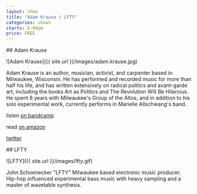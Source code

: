 ```yaml
---
layout: show
title: "Adam Krause / LFTY"
categories: shows
starts: 6:00pm
price: FREE
---
```


<div class="artist" markdown="1">
## Adam Krause

![Adam Krause]({{ site.url }}/images/adam.krause.jpg)

Adam Krause is an author, musician, activist, and carpenter based in Milwaukee, Wisconsin. 
He has performed and recorded music for more than half his life, and has written extensively on 
radical politics and avant-garde art, including the books Art as Politics and The Revolution Will Be Hilarious. 
He spent 8 years with Milwaukee's Group of the Altos, and in addition to his solo experimental work, 
currently performs in Marielle Allschwang's band.

listen [on bandcamp][akbandcamp]

read [on amazon][akamazon]

[twitter][aktwitter]
</div>

<div class="artist" markdown="1">
## LFTY

![LFTY]({{ site.url }}/images/lfty.gif)

John Schoenecker "LFTY" Milwaukee based electronic music producer. Hip-hop influenced experimental bass music with heavy sampling and a master of wavetable synthesis.

</div>

[akamazon]: http://www.amazon.com/Adam-Krause/e/B004Z9DM5W/ref=dp_byline_cont_book_1
[akbandcamp]: https://adamkrause.bandcamp.com/
[aktwitter]: https://twitter.com/adumbkrause

